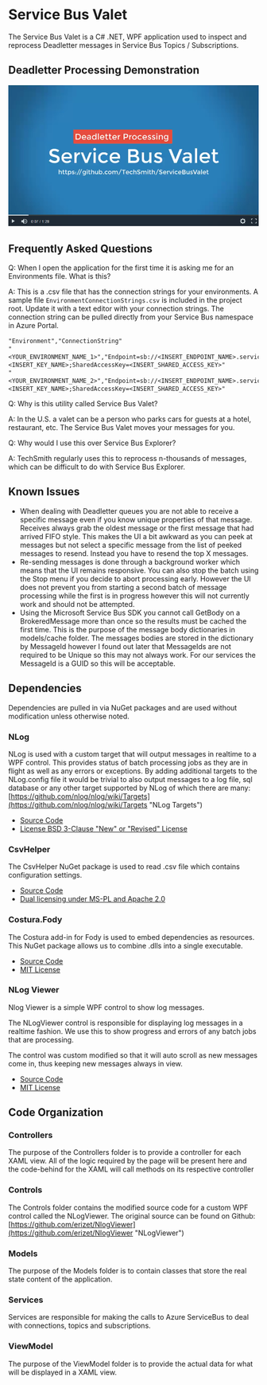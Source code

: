 # Service Bus Valet #

The Service Bus Valet is a C# .NET, WPF application used to inspect and reprocess Deadletter messages in Service Bus Topics / Subscriptions.

## Deadletter Processing Demonstration ##

[![Watch the video](Deadletter-Processing-Demo.png)](https://www.screencast.com/t/Ve8vL2EDydd)

## Frequently Asked Questions ##

Q: When I open the application for the first time it is asking me for an Environments file. What is this?

A: This is a .csv file that has the connection strings for your environments. A sample file `EnvironmentConnectionStrings.csv` is included in the project root. Update it with a text editor with your connection strings. The connection string can be pulled directly from your Service Bus namespace in Azure Portal.

``` csv
"Environment","ConnectionString"
"<YOUR_ENVIRONMENT_NAME_1>","Endpoint=sb://<INSERT_ENDPOINT_NAME>.servicebus.windows.net/;SharedAccessKeyName=<INSERT_KEY_NAME>;SharedAccessKey=<INSERT_SHARED_ACCESS_KEY>"
"<YOUR_ENVIRONMENT_NAME_2>","Endpoint=sb://<INSERT_ENDPOINT_NAME>.servicebus.windows.net/;SharedAccessKeyName=<INSERT_KEY_NAME>;SharedAccessKey=<INSERT_SHARED_ACCESS_KEY>"
```

Q: Why is this utility called Service Bus Valet?

A: In the U.S. a valet can be a person who parks cars for guests at a hotel, restaurant, etc. The Service Bus Valet moves your messages for you.

Q: Why would I use this over Service Bus Explorer?

A: TechSmith regularly uses this to reprocess n-thousands of messages, which can be difficult to do with Service Bus Explorer.

## Known Issues ##

- When dealing with Deadletter queues you are not able to receive a specific message even if you know unique properties of that message. Receives always grab the oldest message or the first message that had arrived FIFO style. This makes the UI a bit awkward as you can peek at messages but not select a specific message from the list of peeked messages to resend. Instead you have to resend the top X messages.
- Re-sending messages is done through a background worker which means that the UI remains responsive. You can also stop the batch using the Stop menu if you decide to abort processing early. However the UI does not prevent you from starting a second batch of message processing while the first is in progress however this will not currently work and should not be attempted.
- Using the Microsoft Service Bus SDK you cannot call GetBody on a BrokeredMessage more than once so the results must be cached the first time. This is the purpose of the message body dictionaries in models/cache folder. The messages bodies are stored in the dictionary by MessageId however I found out later that MessageIds are not required to be Unique so this may not always work. For our services the MessageId is a GUID so this will be acceptable.

## Dependencies ##

Dependencies are pulled in via NuGet packages and are used without modification unless otherwise noted.

### NLog ###

NLog is used with a custom target that will output messages in realtime to a WPF control. This provides status of batch processing jobs as they are in flight as well as any errors or exceptions. By adding additional targets to the NLog.config file it would be trivial to also output messages to a log file, sql database or any other target supported by NLog of which there are many: [https://github.com/nlog/nlog/wiki/Targets](https://github.com/nlog/nlog/wiki/Targets "NLog Targets")

- [Source Code](https://github.com/NLog/NLog)
- [License BSD 3-Clause "New" or "Revised" License](https://github.com/NLog/NLog/blob/dev/LICENSE.txt)

### CsvHelper ###

The CsvHelper NuGet package is used to read .csv file which contains configuration settings.

- [Source Code](https://github.com/JoshClose/CsvHelper)
- [Dual licensing under MS-PL and Apache 2.0](https://github.com/JoshClose/CsvHelper/blob/master/LICENSE.txt)

### Costura.Fody ###

The Costura add-in for Fody is used to embed dependencies as resources. This NuGet package allows us to combine .dlls into a single executable.

- [Source Code](https://github.com/Fody/Costura)
- [MIT License](https://github.com/Fody/Costura/blob/master/license.txt)

### NLog Viewer ###

Nlog Viewer is a simple WPF control to show log messages.

The NLogViewer control is responsible for displaying log messages in a realtime fashion. We use this to show progress and errors of any batch jobs that are processing.

The control was custom modified so that it will auto scroll as new messages come in, thus keeping new messages always in view.

- [Source Code](https://github.com/erizet/NlogViewer)
- [MIT License](https://github.com/erizet/NlogViewer/blob/master/license.md)

## Code Organization ##

### Controllers ###

The purpose of the Controllers folder is to provide a controller for each XAML view. All of the logic required by the page will be present here and the code-behind for the XAML will call methods on its respective controller

### Controls ###

The Controls folder contains the modified source code for a custom WPF control called the NLogViewer. The original source can be found on Github: [https://github.com/erizet/NlogViewer](https://github.com/erizet/NlogViewer "NLogViewer")

### Models ###

The purpose of the Models folder is to contain classes that store the real state content of the application.

### Services ###

Services are responsible for making the calls to Azure ServiceBus to deal with connections, topics and subscriptions.

### ViewModel ###

The purpose of the ViewModel folder is to provide the actual data for what will be displayed in a XAML view.
